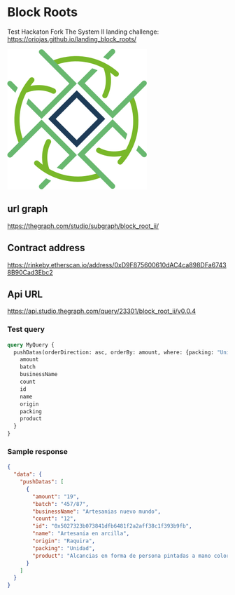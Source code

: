 # Block Roots

Test Hackaton Fork The System II landing challenge:
 https://oriojas.github.io/landing_block_roots/


![Logo](logo.png)

## url graph

https://thegraph.com/studio/subgraph/block_root_ii/

## Contract address

https://rinkeby.etherscan.io/address/0xD9F875600610dAC4ca898DFa67438B90Cad3Ebc2

## Api URL

https://api.studio.thegraph.com/query/23301/block_root_ii/v0.0.4

### Test query

```graphql
query MyQuery {
  pushDatas(orderDirection: asc, orderBy: amount, where: {packing: "Unidad"}) {
    amount
    batch
    businessName
    count
    id
    name
    origin
    packing
    product
  }
}		
```

### Sample response

```json
{
  "data": {
    "pushDatas": [
      {
        "amount": "19",
        "batch": "457/87",
        "businessName": "Artesanias nuevo mundo",
        "count": "12",
        "id": "0x5027323b073841dfb6481f2a2aff38c1f393b9fb",
        "name": "Artesania en arcilla",
        "origin": "Raquira",
        "packing": "Unidad",
        "product": "Alcancias en forma de persona pintadas a mano colores varios"
      }
    ]
  }
}

```
